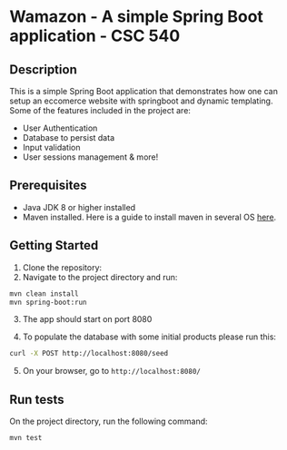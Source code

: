 # Wamazon - A simple Spring Boot application - CSC 540

## Description
This is a simple Spring Boot application that demonstrates how one can setup an eccomerce website with springboot and dynamic templating. Some of the features included in the project are:

- User Authentication
- Database to persist data
- Input validation
- User sessions management & more!

## Prerequisites
- Java JDK 8 or higher installed
- Maven installed. Here is a guide to install maven in several OS [here](https://maven.apache.org/download.cgi).


## Getting Started
1. Clone the repository:
2. Navigate to the project directory and run:
```bash
mvn clean install
mvn spring-boot:run
```
3. The app should start on port 8080

4. To populate the database with some initial products please run this:
```bash
curl -X POST http://localhost:8080/seed
```

5. On your browser, go to `http://localhost:8080/`


## Run tests
On the project directory, run the following command:
```bash
mvn test
```
